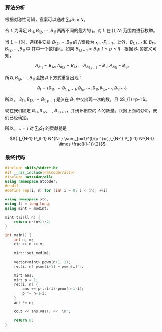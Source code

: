 ### 算法分析
根据对称性可知，答案可以通过  $\sum_{A} S_{1} \times N$。


令  $L$  为满足  $B_{11}, B_{12}, \cdots, B_{1 j}$  两两不同的最大的  $j$。对  $L$  在  $[1, N]$  范围内进行枚举。

当  $L=l$  时，选择并安排  $B_{12}, \cdots, B_{1 l}$  的方案数为  ${ }_{N-1} P_{l-1}$。此外，$B_{1, l+1}$  和  $B_{11}, B_{12}, \cdots, B_{1 l}$  中 其中一个数相同。如果  $B_{1, l+1}=B_{1} p(1 \leqslant p \leqslant l)$，根据 $B_{1}$  的定义可知，

$$A_{B_{11}}=B_{12}, A_{B_{12}}=B_{13}, \cdots A_{B_{1, l-1}}=B_{1 l}, A_{B_{1 l}}=B_{1 p}$$

所以  $B_{1 p}, \cdots, B_{1 l}$  会按以下方式重复出现：

$$B_{1}=\left(B_{11}, \cdots, B_{1, p-1}, B_{1 p}, \cdots, B_{1 l}, B_{1 p}, \cdots, B_{1 l}, \cdots\right)$$

所以，  $B_{11}, B_{12}, \cdots, B_{1, p-1}$  是仅在  $B_{1}$  中仅出现一次的数，且  $S_{1}=p-1 $。

现在我们固定  $B_{11}, B_{12}, \cdots, B_{1, l+1}$，并统计相应的  $A$  的数量。根据上面的讨论，我们已经确定。

所以，  $L=l$  对  $\sum_{A} S_{1}$  的贡献就是

$${ }_{N-1} P_{l-1} N^{N-l} \sum_{p=1}^{l}(p-1)={ }_{N-1} P_{l-1} N^{N-l} \times \frac{l(l-1)}{2}$$
### 最终代码
```cpp
#include <bits/stdc++.h>
#if __has_include(<atcoder/all>)
#include <atcoder/all>
using namespace atcoder;
#endif
#define rep(i, n) for (int i = 0; i < (n); ++i)

using namespace std;
using ll = long long;
using mint = modint;

mint tri(ll n) {
    return n*(n+1)/2;
}

int main() {
    int n, m;
    cin >> n >> m;

    mint::set_mod(m);

    vector<mint> pown(n+1, 1);
    rep(i, n) pown[i+1] = pown[i]*n;

    mint ans;
    mint p = 1;
    rep(i, n) {
        ans += p*tri(i)*pown[n-1-i];
        p *= n-1-i;
    }
    ans *= n;

    cout << ans.val() << '\n';

    return 0;
}

```
